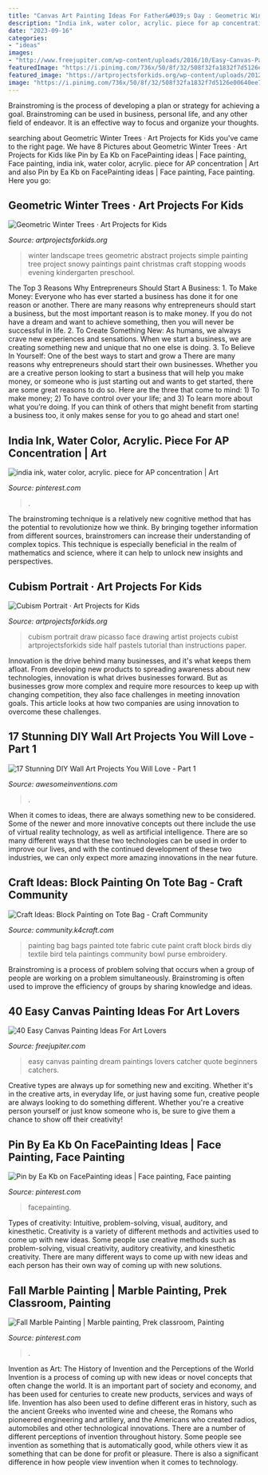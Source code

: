 ```yaml
---
title: "Canvas Art Painting Ideas For Father&#039;s Day : Geometric Winter Trees · Art Projects For Kids"
description: "India ink, water color, acrylic. piece for ap concentration"
date: "2023-09-16"
categories:
- "ideas"
images:
- "http://www.freejupiter.com/wp-content/uploads/2016/10/Easy-Canvas-Painting-Ideas-25.jpg"
featuredImage: "https://i.pinimg.com/736x/50/8f/32/508f32fa1832f7d5126e00640ee7cfc3.jpg"
featured_image: "https://artprojectsforkids.org/wp-content/uploads/2012/07/Geometric-Landscape-1024x779.jpg"
image: "https://i.pinimg.com/736x/50/8f/32/508f32fa1832f7d5126e00640ee7cfc3.jpg"
---
```



Brainstroming is the process of developing a plan or strategy for achieving a goal. Brainstroming can be used in business, personal life, and any other field of endeavor. It is an effective way to focus and organize your thoughts.

	

		
searching about Geometric Winter Trees · Art Projects for Kids you've came to the right page. We have 8 Pictures about Geometric Winter Trees · Art Projects for Kids like Pin by Ea Kb on FacePainting ideas | Face painting, Face painting, india ink, water color, acrylic. piece for AP concentration | Art and also Pin by Ea Kb on FacePainting ideas | Face painting, Face painting. Here you go:
		
    
## Geometric Winter Trees · Art Projects For Kids

<img loading=lazy src="https://artprojectsforkids.org/wp-content/uploads/2012/07/Geometric-Landscape-1024x779.jpg" onerror="this.onerror=null;this.src='https://tse4.mm.bing.net/th?id=OIP.bGo3hqGoJ2CtzcCifpVqCgHaFo&amp;pid=15.1';" alt="Geometric Winter Trees · Art Projects for Kids">

_Source: artprojectsforkids.org_

>winter landscape trees geometric abstract projects simple painting tree project snowy paintings paint christmas craft stopping woods evening kindergarten preschool. 

	

The Top 3 Reasons Why Entrepreneurs Should Start A Business: 1. To Make Money: Everyone who has ever started a business has done it for one reason or another. There are many reasons why entrepreneurs should start a business, but the most important reason is to make money. If you do not have a dream and want to achieve something, then you will never be successful in life. 2. To Create Something New: As humans, we always crave new experiences and sensations. When we start a business, we are creating something new and unique that no one else is doing. 3. To Believe In Yourself: One of the best ways to start and grow a
There are many reasons why entrepreneurs should start their own businesses. Whether you are a creative person looking to start a business that will help you make money, or someone who is just starting out and wants to get started, there are some great reasons to do so. Here are the three that come to mind: 1) To make money; 2) To have control over your life; and 3) To learn more about what you’re doing. If you can think of others that might benefit from starting a business too, it only makes sense for you to go ahead and start one!

    
## India Ink, Water Color, Acrylic. Piece For AP Concentration | Art

<img loading=lazy src="https://i.pinimg.com/736x/5b/fa/8b/5bfa8b03e8c88cab2533e558bb160d81--india-ink-water-colors.jpg" onerror="this.onerror=null;this.src='https://tse4.mm.bing.net/th?id=OIP._4hM1zTm5FV7YYpdfRDZCwHaJ6&amp;pid=15.1';" alt="india ink, water color, acrylic. piece for AP concentration | Art">

_Source: pinterest.com_

>. 

	

The brainstroming technique is a relatively new cognitive method that has the potential to revolutionize how we think. By bringing together information from different sources, brainstromers can increase their understanding of complex topics. This technique is especially beneficial in the realm of mathematics and science, where it can help to unlock new insights and perspectives.

    
## Cubism Portrait · Art Projects For Kids

<img loading=lazy src="https://artprojectsforkids.org/wp-content/uploads/2013/12/Cubism-portrait-700.jpg" onerror="this.onerror=null;this.src='https://tse1.mm.bing.net/th?id=OIP.xYF6F2QAZVnEKRfn18eEIQHaJy&amp;pid=15.1';" alt="Cubism Portrait · Art Projects for Kids">

_Source: artprojectsforkids.org_

>cubism portrait draw picasso face drawing artist projects cubist artprojectsforkids side half pastels tutorial than instructions paper. 

	

Innovation is the drive behind many businesses, and it's what keeps them afloat. From developing new products to spreading awareness about new technologies, innovation is what drives businesses forward. But as businesses grow more complex and require more resources to keep up with changing competition, they also face challenges in meeting innovation goals. This article looks at how two companies are using innovation to overcome these challenges.

    
## 17 Stunning DIY Wall Art Projects You Will Love - Part 1

<img loading=lazy src="https://www.awesomeinventions.com/wp-content/uploads/2014/12/wall-art-tiny-mirrors.jpg" onerror="this.onerror=null;this.src='https://tse2.mm.bing.net/th?id=OIP.Srj1L97VWz88ZzIl9KI12AHaLH&amp;pid=15.1';" alt="17 Stunning DIY Wall Art Projects You Will Love - Part 1">

_Source: awesomeinventions.com_

>. 

	

When it comes to ideas, there are always something new to be considered. Some of the newer and more innovative concepts out there include the use of virtual reality technology, as well as artificial intelligence. There are so many different ways that these two technologies can be used in order to improve our lives, and with the continued development of these two industries, we can only expect more amazing innovations in the near future.

    
## Craft Ideas: Block Painting On Tote Bag - Craft Community

<img loading=lazy src="http://community.k4craft.com/wp-content/uploads/2017/07/Block-print-ideas-2.jpg" onerror="this.onerror=null;this.src='https://tse4.mm.bing.net/th?id=OIP.1e35djFkKM7CrclLIzsDRgAAAA&amp;pid=15.1';" alt="Craft Ideas: Block Painting on Tote Bag - Craft Community">

_Source: community.k4craft.com_

>painting bag bags painted tote fabric cute paint craft block birds diy textile bird tela paintings community bowl purse embroidery. 

	

Brainstroming is a process of problem solving that occurs when a group of people are working on a problem simultaneously. Brainstroming is often used to improve the efficiency of groups by sharing knowledge and ideas.

    
## 40 Easy Canvas Painting Ideas For Art Lovers

<img loading=lazy src="http://www.freejupiter.com/wp-content/uploads/2016/10/Easy-Canvas-Painting-Ideas-25.jpg" onerror="this.onerror=null;this.src='https://tse2.mm.bing.net/th?id=OIP.q86xQUtU7ZhaTsWqHMXibQHaJ4&amp;pid=15.1';" alt="40 Easy Canvas Painting Ideas For Art Lovers">

_Source: freejupiter.com_

>easy canvas painting dream paintings lovers catcher quote beginners catchers. 

	

Creative types are always up for something new and exciting. Whether it's in the creative arts, in everyday life, or just having some fun, creative people are always looking to do something different. Whether you're a creative person yourself or just know someone who is, be sure to give them a chance to show off their creativity!

    
## Pin By Ea Kb On FacePainting Ideas | Face Painting, Face Painting

<img loading=lazy src="https://i.pinimg.com/736x/50/8f/32/508f32fa1832f7d5126e00640ee7cfc3.jpg" onerror="this.onerror=null;this.src='https://tse1.mm.bing.net/th?id=OIP.osIhpHdNmwYnCTNOxfvH8gHaLJ&amp;pid=15.1';" alt="Pin by Ea Kb on FacePainting ideas | Face painting, Face painting">

_Source: pinterest.com_

>facepainting. 

	

Types of creativity: Intuitive, problem-solving, visual, auditory, and kinesthetic.
Creativity is a variety of different methods and activities used to come up with new ideas. Some people use creative methods such as problem-solving, visual creativity, auditory creativity, and kinesthetic creativity. There are many different ways to come up with new ideas and each person has their own way of coming up with new solutions.

    
## Fall Marble Painting | Marble Painting, Prek Classroom, Painting

<img loading=lazy src="https://i.pinimg.com/736x/8e/57/59/8e57592a85d930fa911d80ae271f098d.jpg" onerror="this.onerror=null;this.src='https://tse3.mm.bing.net/th?id=OIP.KX1bVPgnfH26Yn5L5T5RigHaLF&amp;pid=15.1';" alt="Fall Marble Painting | Marble painting, Prek classroom, Painting">

_Source: pinterest.com_

>. 

	

Invention as Art: The History of Invention and the Perceptions of the World
Invention is a process of coming up with new ideas or novel concepts that often change the world. It is an important part of society and economy, and has been used for centuries to create new products, services and ways of life. Invention has also been used to define different eras in history, such as the ancient Greeks who invented wine and cheese, the Romans who pioneered engineering and artillery, and the Americans who created radios, automobiles and other technological innovations.
There are a number of different perceptions of invention throughout history. Some people see invention as something that is automatically good, while others view it as something that can be done for profit or pleasure. There is also a significant difference in how people view invention when it comes to technology.


